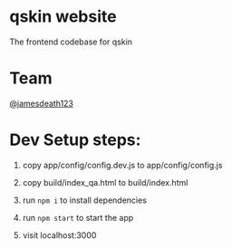 # qskin website
The frontend codebase for qskin

# Team
[@jamesdeath123](https://github.com/jamesdeath123)


# Dev Setup steps:

1. copy app/config/config.dev.js to app/config/config.js

2. copy build/index_qa.html to build/index.html

3. run `npm i` to install dependencies

4. run `npm start` to start the app

5. visit localhost:3000
